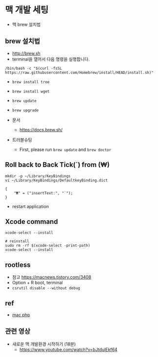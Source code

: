 # 맥 개발 세팅

- 맥 brew 설치법

## brew 설치법
- http://brew.sh
- terminal을 열어서 다음 명령을 실행합니다.

```
/bin/bash -c "$(curl -fsSL https://raw.githubusercontent.com/Homebrew/install/HEAD/install.sh)"
```
- `brew install tree`
- `brew install wget`
- `brew update`
- `brew upgrade`

- 문서
  * https://docs.brew.sh/
- 트러블슈팅
  * First, please run `brew update` and `brew doctor`


## Roll back to Back Tick(\`) from (₩)
```
mkdir -p ~/Library/KeyBindings
vi ~/Library/KeyBindings/DefaultkeyBinding.dict
```

```
{
    "₩" = ("insertText:", "`");
}
```

  * restart application

## Xcode command
```
xcode-select --install

# reinstall
sudo rm -rf $(xcode-select -print-path)
xcode-select --install
```

## rootless
- 참고 https://macnews.tistory.com/3408
- Option + R boot, terminal
- `csrutil disable --without debug`

## ref
- [mac php](/mib/mac/php)

## 관련 영상
- 새로운 맥 개발환경 시작하기 (18분)
  * https://www.youtube.com/watch?v=bJtdulEkf64
